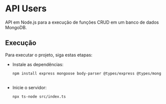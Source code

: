 # API Users
API em Node.js para a execução de funções CRUD em um banco de dados MongoDB.

## Execução

Para executar o projeto, siga estas etapas:
- Instale as dependências:
  ```bash
  npm install express mongoose body-parser @types/express @types/mongoose @types/body-parser typescript ts-node nodemon cpf-rg-validator email-validator jest ts-jest --save-dev
 
- Inicie o servidor:
  ```bash
  npx ts-node src/index.ts
